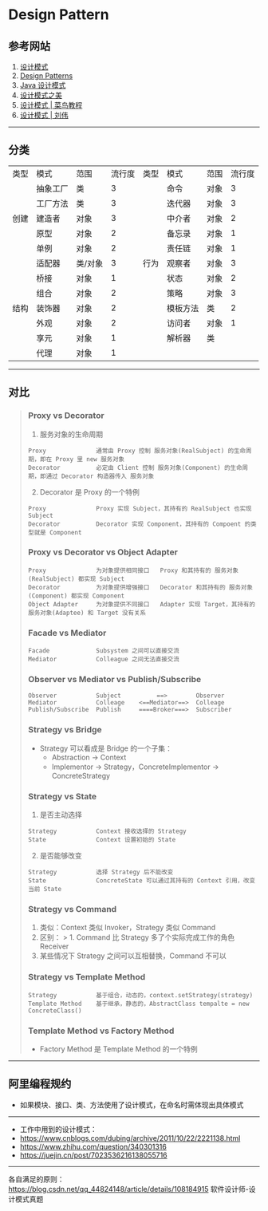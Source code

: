 # Design Pattern

## 参考网站
1. [设计模式](https://refactoringguru.cn/design-patterns)
2. [Design Patterns](https://sourcemaking.com/design_patterns)
3. [Java 设计模式](http://c.biancheng.net/design_pattern/)
4. [设计模式之美](https://pan.baidu.com/disk/home?#/all?vmode=list&path=%2F%E8%AE%BE%E8%AE%A1%E6%A8%A1%E5%BC%8F%E4%B9%8B%E7%BE%8E)
5. [设计模式 | 菜鸟教程](https://www.runoob.com/design-pattern/design-pattern-intro.html)
6. [设计模式 | 刘伟](https://blog.csdn.net/lovelion/category_738450.html)
---
## 分类
<table>
    <tr>
        <td>类型</td>
        <td>模式</td>
        <td>范围</td>
        <td>流行度</td>
        <td>类型</td>
        <td>模式</td>
        <td>范围</td>
        <td>流行度</td>
    </tr>
    <tr>
        <td rowspan="5">创建</td>
        <td>抽象工厂</td>
        <td>类</td>
        <td>3</td>
        <td rowspan="11">行为</td>
        <td>命令</td>
        <td>对象</td>
        <td>3</td>
    </tr>
    <tr>
        <td>工厂方法</td>
        <td>类</td>
        <td>3</td>
        <td>迭代器</td>
        <td>对象</td>
        <td>3</td>
    </tr>
    <tr>
        <td>建造者</td>
        <td>对象</td>
        <td>3</td>
        <td>中介者</td>
        <td>对象</td>
        <td>2</td>
    </tr>
    <tr>
        <td>原型</td>
        <td>对象</td>
        <td>2</td>
        <td>备忘录</td>
        <td>对象</td>
        <td>1</td>
    </tr>
    <tr>
        <td>单例</td>
        <td>对象</td>
        <td>2</td>
        <td>责任链</td>
        <td>对象</td>
        <td>1</td>
    </tr>
    <tr>
        <td rowspan="7">结构</td>
        <td>适配器</td>
        <td>类/对象</td>
        <td>3</td>
        <td>观察者</td>
        <td>对象</td>
        <td>3</td>
    </tr>
    <tr>
        <td>桥接</td>
        <td>对象</td>
        <td>1</td>
        <td>状态</td>
        <td>对象</td>
        <td>2</td>
    </tr>
    <tr>
        <td>组合</td>
        <td>对象</td>
        <td>2</td>
        <td>策略</td>
        <td>对象</td>
        <td>3</td>
    </tr>
    <tr>
        <td>装饰器</td>
        <td>对象</td>
        <td>2</td>
        <td>模板方法</td>
        <td>类</td>
        <td>2</td>
    </tr>
    <tr>
        <td>外观</td>
        <td>对象</td>
        <td>2</td>
        <td>访问者</td>
        <td>对象</td>
        <td>1</td>
    </tr>
    <tr>
        <td>享元</td>
        <td>对象</td>
        <td>1</td>
        <td>解析器</td>
        <td>类</td>
        <td></td>
    </tr>
    <tr>
        <td>代理</td>
        <td>对象</td>
        <td>1</td>
    </tr>
</table>

---
## 对比
>### Proxy vs Decorator
>1. 服务对象的生命周期
>```
>Proxy              通常由 Proxy 控制 服务对象(RealSubject) 的生命周期，即在 Proxy 里 new 服务对象
>Decorator          必定由 Client 控制 服务对象(Component) 的生命周期，即通过 Decorator 构造器传入 服务对象
>```
>2. Decorator 是 Proxy 的一个特例
>```
>Proxy              Proxy 实现 Subject，其持有的 RealSubject 也实现 Subject
>Decorator          Decorator 实现 Component，其持有的 Compoent 的类型就是 Component
>```
>### Proxy vs Decorator vs Object Adapter
>```
>Proxy              为对象提供相同接口   Proxy 和其持有的 服务对象(RealSubject) 都实现 Subject
>Decorator          为对象提供增强接口   Decorator 和其持有的 服务对象(Component) 都实现 Component
>Object Adapter     为对象提供不同接口   Adapter 实现 Target，其持有的 服务对象(Adaptee) 和 Target 没有关系
>```
>### Facade vs Mediator
>```
>Facade             Subsystem 之间可以直接交流
>Mediator           Colleague 之间无法直接交流
>```
>### Observer vs Mediator vs Publish/Subscribe
>```
>Observer           Subject          ==>        Observer
>Mediator           Colleage    <==Mediator==>  Colleage
>Publish/Subscribe  Publish     ====Broker===>  Subscriber
>```
>### Strategy vs Bridge
>- Strategy 可以看成是 Bridge 的一个子集：
>   - Abstraction → Context
>   - Implementor → Strategy，ConcreteImplementor → ConcreteStrategy
>### Strategy vs State
>1. 是否主动选择
>```
>Strategy           Context 接收选择的 Strategy 
>State              Context 设置初始的 State
>```
>2. 是否能够改变
>```
>Strategy           选择 Strategy 后不能改变 
>State              ConcreteState 可以通过其持有的 Context 引用，改变当前 State
>```
>### Strategy vs Command
>1. 类似：Context 类似 Invoker，Strategy 类似 Command
>2. 区别：
    >   1. Command 比 Strategy 多了个实际完成工作的角色 Receiver
>   2. 某些情况下 Strategy 之间可以互相替换，Command 不可以
>### Strategy vs Template Method
>```
>Strategy           基于组合，动态的，context.setStrategy(strategy)
>Template Method    基于继承，静态的，AbstractClass tempalte = new ConcreteClass()
>```
>### Template Method vs Factory Method
>- Factory Method 是 Template Method 的一个特例
---
## 阿里编程规约
- 如果模块、接口、类、方法使用了设计模式，在命名时需体现出具体模式
---
* 工作中用到的设计模式：
* https://www.cnblogs.com/dubing/archive/2011/10/22/2221138.html
* https://www.zhihu.com/question/340301316
* https://juejin.cn/post/7023536216138055716
---
各自满足的原则：https://blog.csdn.net/qq_44824148/article/details/108184915
软件设计师-设计模式真题